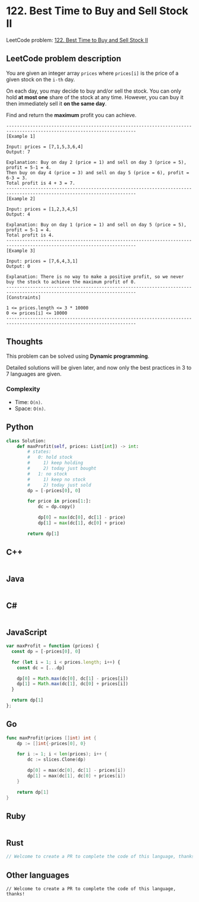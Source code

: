 # 122. Best Time to Buy and Sell Stock II
LeetCode problem: [122. Best Time to Buy and Sell Stock II](https://leetcode.com/problems/best-time-to-buy-and-sell-stock-ii/)

## LeetCode problem description
You are given an integer array `prices` where `prices[i]` is the price of a given stock on the `i-th` day.

On each day, you may decide to buy and/or sell the stock. You can only hold **at most one** share of the stock at any time. However, you can buy it then immediately sell it **on the same day**.

Find and return the **maximum** profit you can achieve.

```
-----------------------------------------------------------------------------------------------------------------------
[Example 1]

Input: prices = [7,1,5,3,6,4]
Output: 7

Explanation: Buy on day 2 (price = 1) and sell on day 3 (price = 5), profit = 5-1 = 4.
Then buy on day 4 (price = 3) and sell on day 5 (price = 6), profit = 6-3 = 3.
Total profit is 4 + 3 = 7.
-----------------------------------------------------------------------------------------------------------------------
[Example 2]

Input: prices = [1,2,3,4,5]
Output: 4

Explanation: Buy on day 1 (price = 1) and sell on day 5 (price = 5), profit = 5-1 = 4.
Total profit is 4.
-----------------------------------------------------------------------------------------------------------------------
[Example 3]

Input: prices = [7,6,4,3,1]
Output: 0

Explanation: There is no way to make a positive profit, so we never buy the stock to achieve the maximum profit of 0.
-----------------------------------------------------------------------------------------------------------------------
[Constraints]

1 <= prices.length <= 3 * 10000
0 <= prices[i] <= 10000
-----------------------------------------------------------------------------------------------------------------------
```

## Thoughts
This problem can be solved using **Dynamic programming**.

Detailed solutions will be given later, and now only the best practices in 3 to 7 languages are given.

### Complexity
* Time: `O(n)`.
* Space: `O(n)`.

## Python
```python
class Solution:
    def maxProfit(self, prices: List[int]) -> int:
        # states:
        #   0: hold stock
        #     1) keep holding
        #     2) today just bought
        #   1: no stock
        #     1) keep no stock
        #     2) today just sold
        dp = [-prices[0], 0]

        for price in prices[1:]:
            dc = dp.copy()

            dp[0] = max(dc[0], dc[1] - price)
            dp[1] = max(dc[1], dc[0] + price)

        return dp[1]
```

## C++
```cpp

```

## Java
```java

```

## C#
```c#

```

## JavaScript
```javascript
var maxProfit = function (prices) {
  const dp = [-prices[0], 0]

  for (let i = 1; i < prices.length; i++) {
    const dc = [...dp]

    dp[0] = Math.max(dc[0], dc[1] - prices[i])
    dp[1] = Math.max(dc[1], dc[0] + prices[i])
  }

  return dp[1]
};
```

## Go
```go
func maxProfit(prices []int) int {
    dp := []int{-prices[0], 0}

    for i := 1; i < len(prices); i++ {
        dc := slices.Clone(dp)

        dp[0] = max(dc[0], dc[1] - prices[i])
        dp[1] = max(dc[1], dc[0] + prices[i])
    }

    return dp[1]
}
```

## Ruby
```ruby
```

## Rust
```rust
// Welcome to create a PR to complete the code of this language, thanks!
```

## Other languages
```
// Welcome to create a PR to complete the code of this language, thanks!
```
